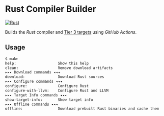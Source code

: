 # Rust Compiler Builder

[![Rust](https://img.shields.io/badge/Rust-Dev-orange.svg)](https://github.com/rust-lang/rust)

Builds the *Rust* compiler and [Tier 3 targets](https://doc.rust-lang.org/nightly/rustc/platform-support.html) using *GitHub Actions*.

## Usage

```sh
$ make
help:                   Show this help
clean:                  Remove download artifacts
▸▸▸ Download commands ◂◂◂
download:               Download Rust sources
▸▸▸ Configure commands ◂◂◂
configure:              Configure Rust
configure-with-llvm:    Configure Rust and LLVM
▸▸▸ Target Info commands ◂◂◂
show-target-info:       Show target info
▸▸▸ Offline commands ◂◂◂
offline:                Download prebuilt Rust binaries and cache them for offline use
```

<!--

## Show target information

```sh
build/x86_64-apple-darwin/stage2/bin/rustc --print target-list
build/x86_64-apple-darwin/stage2/bin/rustc -Z unstable-options --target=arm64e-apple-darwin --print target-spec-json
build/x86_64-apple-darwin/stage2/bin/rustc -Z unstable-options --target=arm64e-apple-ios --print target-spec-json
```

## Use Rust toolchain

```
CUSTOM_TOOLCHAIN_NAME=rust-$(echo $(build/x86_64-apple-darwin/stage2/bin/rustc -V) | cut -d' ' -f2)
rustup toolchain link ${CUSTOM_TOOLCHAIN_NAME} build/x86_64-apple-darwin/stage2
rustup default ${CUSTOM_TOOLCHAIN_NAME}

rustup show
rustc -Vv
```

## Show information about a binary

```sh
objdump --macho --private-header [binary_file]
otool -h <binary_file>

od -t x1 -j [start_byte_offset] -N [number_of_bytes_to_read] -An [filename]

```

## [Verbose Linker](https://github.com/rust-lang/rust/issues/38206)

```
export RUSTFLAGS="-C link-arg=-Wl,--verbose"
export RUSTC_LOG=rustc_codegen_ssa::back::link=trace
```

-->
